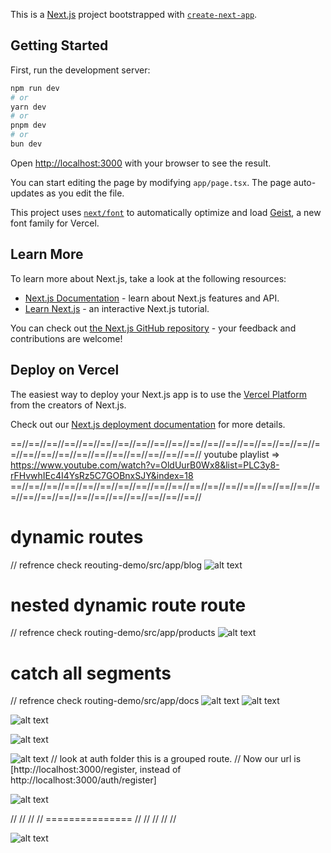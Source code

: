 This is a [Next.js](https://nextjs.org) project bootstrapped with [`create-next-app`](https://nextjs.org/docs/app/api-reference/cli/create-next-app).

## Getting Started

First, run the development server:

```bash
npm run dev
# or
yarn dev
# or
pnpm dev
# or
bun dev
```

Open [http://localhost:3000](http://localhost:3000) with your browser to see the result.

You can start editing the page by modifying `app/page.tsx`. The page auto-updates as you edit the file.

This project uses [`next/font`](https://nextjs.org/docs/app/building-your-application/optimizing/fonts) to automatically optimize and load [Geist](https://vercel.com/font), a new font family for Vercel.

## Learn More

To learn more about Next.js, take a look at the following resources:

- [Next.js Documentation](https://nextjs.org/docs) - learn about Next.js features and API.
- [Learn Next.js](https://nextjs.org/learn) - an interactive Next.js tutorial.

You can check out [the Next.js GitHub repository](https://github.com/vercel/next.js) - your feedback and contributions are welcome!

## Deploy on Vercel

The easiest way to deploy your Next.js app is to use the [Vercel Platform](https://vercel.com/new?utm_medium=default-template&filter=next.js&utm_source=create-next-app&utm_campaign=create-next-app-readme) from the creators of Next.js.

Check out our [Next.js deployment documentation](https://nextjs.org/docs/app/building-your-application/deploying) for more details.



<!--
 All next components are server side by default and they cannot use hooks hooks are only 
 used inside client component. 
 For usign hooks we need to use 'use client' on top of component
 -->

==//==//==//==//==//==//==//==//==//==//==//==//==//==//==//==//==//==//==//==//==//==//==//==//==//==//==//==//
 youtube playlist => https://www.youtube.com/watch?v=OldUurB0Wx8&list=PLC3y8-rFHvwhIEc4I4YsRz5C7GOBnxSJY&index=18
==//==//==//==//==//==//==//==//==//==//==//==//==//==//==//==//==//==//==//==//==//==//==//==//==//==//==//==//

# dynamic routes  
// refrence check reouting-demo/src/app/blog
![alt text](image-1.png)

# nested dynamic route route
// refrence check routing-demo/src/app/products
![alt text](image.png)

# catch all segments 
// refrence check routing-demo/src/app/docs
![alt text](image-2.png)
![alt text](image-3.png)

<!-- privare folder  -->
![alt text](image-4.png)

![alt text](image-5.png)


<!-- routes group -->
![alt text](image-6.png) // look at auth folder this is a grouped route. 
// Now our url is [http://localhost:3000/register, instead of http://localhost:3000/auth/register]

<!-- Layout -->
![alt text](image-7.png)

// // // // =============== // // // // // 
<!-- nested layout look in products folder "routing-demo/src/app/products/[productId]" -->
![alt text](image-8.png)
